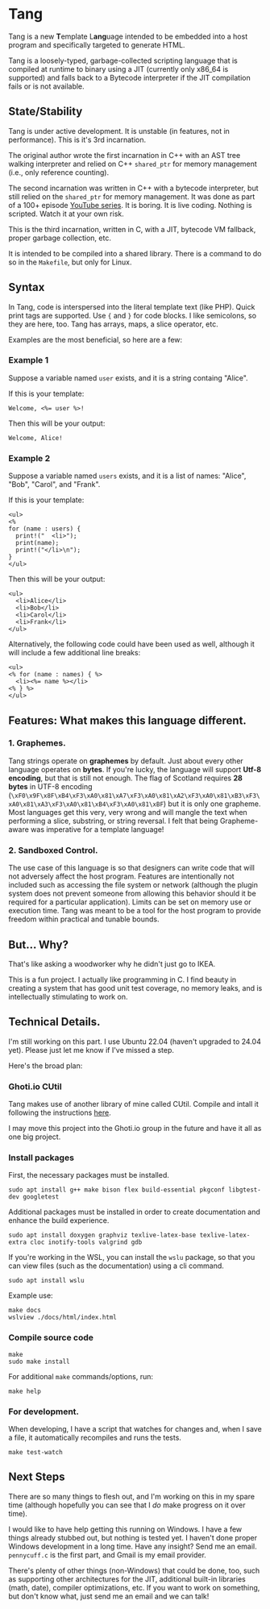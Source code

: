# Tang
Tang is a new **T**emplate L**ang**uage intended to be embedded into a host program and specifically targeted to generate HTML.

Tang is a loosely-typed, garbage-collected scripting language that is compiled at runtime to binary using a JIT (currently only x86_64 is supported) and falls back to a Bytecode interpreter if the JIT compilation fails or is not available.

## State/Stability
Tang is under active development.  It is unstable (in features, not in performance).  This is it's 3rd incarnation.

The original author wrote the first incarnation in C++ with an AST tree walking interpreter and relied on C++ `shared_ptr` for memory management (i.e., only reference counting).

The second incarnation was written in C++ with a bytecode interpreter, but still relied on the `shared_ptr` for memory management.  It was done as part of a 100+ episode [YouTube series](https://www.youtube.com/playlist?list=PLZqirAnnqaCZ8lT8w7p2PUB7tqrId7d89).  It is boring.  It is live coding.  Nothing is scripted.  Watch it at your own risk.

This is the third incarnation, written in C, with a JIT, bytecode VM fallback, proper garbage collection, etc.

It is intended to be compiled into a shared library.  There is a command to do so in the `Makefile`, but only for Linux.

## Syntax
In Tang, code is interspersed into the literal template text (like PHP).  Quick print tags are supported.  Use `{` and `}` for code blocks.  I like semicolons, so they are here, too.  Tang has arrays, maps, a slice operator, etc.

Examples are the most beneficial, so here are a few:

### Example 1
Suppose a variable named `user` exists, and it is a string containg "Alice".

If this is your template:
```
Welcome, <%= user %>!
```

Then this will be your output:
```
Welcome, Alice!
```

### Example 2
Suppose a variable named `users` exists, and it is a list of names: "Alice",
"Bob", "Carol", and "Frank".

If this is your template:
```
<ul>
<%
for (name : users) {
  print!("  <li>");
  print(name);
  print!("</li>\n");
}
</ul>
```

Then this will be your output:
```
<ul>
  <li>Alice</li>
  <li>Bob</li>
  <li>Carol</li>
  <li>Frank</li>
</ul>
```

Alternatively, the following code could have been used as well, although it
will include a few additional line breaks:
```
<ul>
<% for (name : names) { %>
  <li><%= name %></li>
<% } %>
</ul>
```

## Features: What makes this language different.

### 1. Graphemes.
Tang strings operate on **graphemes** by default.  Just about every other language operates on **bytes**.  If you're lucky, the language will support **Utf-8 encoding**, but that is still not enough.  The flag of Scotland requires **28 bytes** in UTF-8 encoding (`\xF0\x9F\x8F\xB4\xF3\xA0\x81\xA7\xF3\xA0\x81\xA2\xF3\xA0\x81\xB3\xF3\xA0\x81\xA3\xF3\xA0\x81\xB4\xF3\xA0\x81\xBF`) but it is only one grapheme.  Most languages get this very, very wrong and will mangle the text when performing a slice, substring, or string reversal.  I felt that being Grapheme-aware was imperative for a template language!

### 2. Sandboxed Control.
The use case of this language is so that designers can write code that will not adversely affect the host program.  Features are intentionally not included such as accessing the file system or network (although the plugin system does not prevent someone from allowing this behavior should it be required for a particular application).  Limits can be set on memory use or execution time.  Tang was meant to be a tool for the host program to provide freedom within practical and tunable bounds.

## But... Why?
That's like asking a woodworker why he didn't just go to IKEA.

This is a fun project.  I actually like programming in C.  I find beauty in creating a system that has good unit test coverage, no memory leaks, and is intellectually stimulating to work on.

## Technical Details.

I'm still working on this part.  I use Ubuntu 22.04 (haven't upgraded to 24.04 yet).  Please just let me know if I've missed a step.

Here's the broad plan:

### Ghoti.io CUtil
Tang makes use of another library of mine called CUtil.  Compile and intall it following the instructions [here](https://github.com/Ghoti-io/CUtil).

I may move this project into the Ghoti.io group in the future and have it all as one big project.

### Install packages
First, the necessary packages must be installed.
```
sudo apt install g++ make bison flex build-essential pkgconf libgtest-dev googletest
```

Additional packages must be installed in order to create documentation and
enhance the build experience.
```
sudo apt install doxygen graphviz texlive-latex-base texlive-latex-extra cloc inotify-tools valgrind gdb
```

If you're working in the WSL, you can install the `wslu` package, so that you can view files (such as the documentation) using a cli command.
```
sudo apt install wslu
```

Example use:
```
make docs
wslview ./docs/html/index.html
```

### Compile source code
```
make
sudo make install
```

For additional `make` commands/options, run:
```
make help
```

### For development.
When developing, I have a script that watches for changes and, when I save a file, it automatically recompiles and runs the tests.
```
make test-watch
```

## Next Steps
There are so many things to flesh out, and I'm working on this in my spare time (although hopefully you can see that I *do* make progress on it over time).

I would like to have help getting this running on Windows.  I have a few things already stubbed out, but nothing is tested yet.  I haven't done proper Windows development in a long time.  Have any insight?  Send me an email. `pennycuff.c` is the first part, and Gmail is my email provider.

There's plenty of other things (non-Windows) that could be done, too, such as supporting other architectures for the JIT, additional built-in libraries (math, date), compiler optimizations, etc.  If you want to work on something, but don't know what, just send me an email and we can talk!
